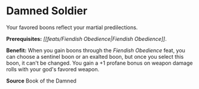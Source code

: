 ﻿---
cssclass: [feats]

---
# Damned Soldier

Your favored boons reflect your martial predilections.

**Prerequisites:** _[[feats/Fiendish Obedience|Fiendish Obedience]]_.

**Benefit:** When you gain boons through the _Fiendish Obedience_ feat, you can choose a sentinel boon or an exalted boon, but once you select this boon, it can't be changed. You gain a +1 profane bonus on weapon damage rolls with your god's favored weapon.

**Source** Book of the Damned